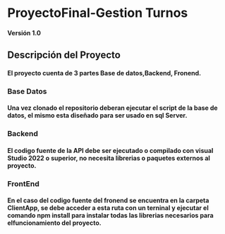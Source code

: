 # ProyectoFinal-Gestion Turnos

#### Versión 1.0

## Descripción del Proyecto
#### El proyecto cuenta de 3 partes Base de datos,Backend, Fronend.

### Base Datos 
#### Una vez clonado el repositorio deberan ejecutar el script de la base de datos, el mismo esta diseñado para ser usado en sql Server.

### Backend
#### El codigo fuente de la API debe ser ejecutado o compilado con visual Studio 2022 o superior, no necesita librerias o paquetes externos al proyecto.

### FrontEnd
#### En el caso del codigo fuente del fronend se encuentra en la carpeta ClientApp, se debe acceder a esta ruta con un terninal y ejecutar el comando npm install para instalar todas las librerias necesarios para elfuncionamiento del proyecto.
